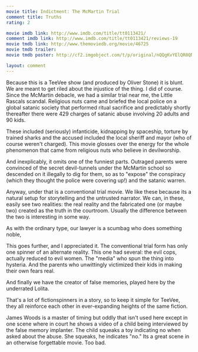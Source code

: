 ```yaml
---
movie title: Indictment: The McMartin Trial
comment title: Truths
rating: 2

movie imdb link: http://www.imdb.com/title/tt0113421/
comment imdb link: http://www.imdb.com/title/tt0113421/reviews-19
movie tmdb link: http://www.themoviedb.org/movie/46725
movie tmdb trailer: 
movie tmdb poster: http://cf2.imgobject.com/t/p/original/nQQgKvYElQR8QNNjmBIsvMm0rfh.jpg

layout: comment
---
```


Because this is a TeeVee show (and produced by Oliver Stone) it is blunt. We are meant to get riled about the injustice of the thing. I did of course. Since the McMartin debacle, we had a similar trial near me, the Little Rascals scandal. Religious nuts came and briefed the local police on a global satanic society that performed ritual sacrifice and predictably shortly thereafter there were 429 charges of satanic abuse involving 20 adults and 90 kids.

These included (seriously) infanticide, kidnapping by spaceship, torture by trained sharks and the accused included the local sheriff and mayor (who of course weren't charged). This movie glosses over the energy for the whole phenomenon that came from religious nuts who believe in devilworship.

And inexplicably, it omits one of the funniest parts. Outraged parents were convinced of the secret devil-tunnels under the McMartin school so descended on it illegally to dig for them, so as to "expose" the conspiracy (which they thought the police were covering up!) and the satanic warren.

Anyway, under that is a conventional trial movie. We like these because its a natural setup for storytelling and the untrusted narrator. We can, in these, easily see two realities: the real reality and the fabricated one (or maybe two) created as the truth in the courtroom. Usually the difference between the two is interesting in some way.

As with the ordinary type, our lawyer is a scumbag who does something noble,

This goes further, and I appreciated it. The conventional trial form has only one spinner of an alternate reality. This one had several: the evil cops, actually reduced to evil women. The "media" who spun the thing into hysteria. And the parents who unwittingly victimized their kids in making their own fears real.

And finally we have the creator of false memories, played here by the underrated Lolita. 

That's a lot of fictionspinners in a story, so to keep it simple for TeeVee, they all reinforce each other in ever-expanding heights of the same fiction.

James Woods is a master of timing but oddly that isn't used here except in one scene where in court he shows a video of a child being interviewed by the false memory implanter. The child squeaks a toy indicating no when asked about the abuse. She squeaks, he indicates "no." Its a great scene in an otherwise forgettable movie. Too bad.